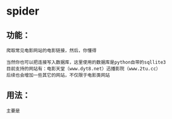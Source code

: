 spider
======

功能：
-----
    爬取常见电影网站的电影链接，然后，你懂得
    
    当然你也可以把连接写入数据库，这里使用的数据库是python自带的sqllite3
    目前支持的网站有：电影天堂（www.dyt8.net）迅播影院（www.2tu.cc）
    后续也会增加一些其它的网站，不仅限于电影类网站
    
用法：
-----
    主要是
    
